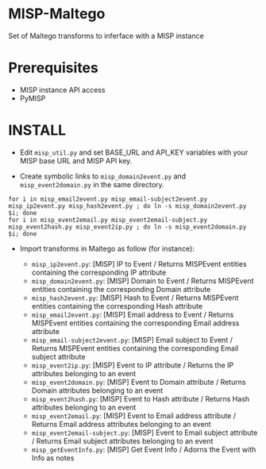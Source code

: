 # MISP-Maltego
Set of Maltego transforms to inferface with a MISP instance

# Prerequisites
- MISP instance API access
- PyMISP

# INSTALL

- Edit `misp_util.py` and set BASE_URL and API_KEY variables with your MISP base URL and MISP API key.

- Create symbolic links to `misp_domain2event.py` and `misp_event2domain.py` in the same directory.
```
for i in misp_email2event.py misp_email-subject2event.py misp_ip2event.py misp_hash2event.py ; do ln -s misp_domain2event.py $i; done
for i in misp_event2email.py misp_event2email-subject.py misp_event2hash.py misp_event2ip.py ; do ln -s misp_event2domain.py $i; done
```

- Import transforms in Maltego as follow (for instance):

  * `misp_ip2event.py`: [MISP] IP to Event / Returns MISPEvent entities containing the corresponding IP attribute
  * `misp_domain2event.py`: [MISP] Domain to Event / Returns MISPEvent entities containing the corresponding Domain attribute
  * `misp_hash2event.py`: [MISP] Hash to Event / Returns MISPEvent entities containing the corresponding Hash attribute
  * `misp_email2event.py`: [MISP] Email address to Event / Returns MISPEvent entities containing the corresponding Email address attribute
  * `misp_email-subject2event.py`: [MISP] Email subject to Event / Returns MISPEvent entities containing the corresponding Email subject attribute
  * `misp_event2ip.py`: [MISP] Event to IP attribute / Returns the IP attributes belonging to an event
  * `misp_event2domain.py`: [MISP] Event to Domain attribute / Returns Domain attributes belonging to an event
  * `misp_event2hash.py`: [MISP] Event to Hash attribute / Returns Hash attributes belonging to an event
  * `misp_event2email.py`: [MISP] Event to Email address attribute / Returns Email address attributes belonging to an event
  * `misp_event2email-subject.py`: [MISP] Event to Email subject attribute / Returns Email subject attributes belonging to an event
  * `misp_getEventInfo.py`: [MISP] Get Event Info / Adorns the Event with Info as notes
